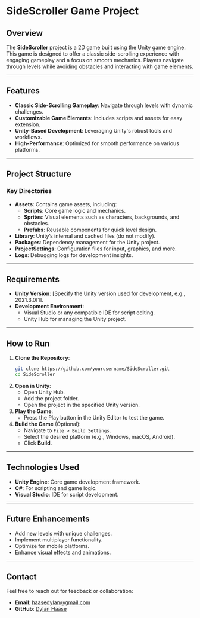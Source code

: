 # SideScroller Game Project

## Overview
The **SideScroller** project is a 2D game built using the Unity game engine. This game is designed to offer a classic side-scrolling experience with engaging gameplay and a focus on smooth mechanics. Players navigate through levels while avoiding obstacles and interacting with game elements.

---

## Features
- **Classic Side-Scrolling Gameplay**: Navigate through levels with dynamic challenges.
- **Customizable Game Elements**: Includes scripts and assets for easy extension.
- **Unity-Based Development**: Leveraging Unity's robust tools and workflows.
- **High-Performance**: Optimized for smooth performance on various platforms.

---

## Project Structure
### Key Directories
- **Assets**: Contains game assets, including:
  - **Scripts**: Core game logic and mechanics.
  - **Sprites**: Visual elements such as characters, backgrounds, and obstacles.
  - **Prefabs**: Reusable components for quick level design.
- **Library**: Unity’s internal and cached files (do not modify).
- **Packages**: Dependency management for the Unity project.
- **ProjectSettings**: Configuration files for input, graphics, and more.
- **Logs**: Debugging logs for development insights.

---

## Requirements
- **Unity Version**: [Specify the Unity version used for development, e.g., 2021.3.0f1].
- **Development Environment**:
  - Visual Studio or any compatible IDE for script editing.
  - Unity Hub for managing the Unity project.

---

## How to Run
1. **Clone the Repository**:
   ```bash
   git clone https://github.com/yourusername/SideScroller.git
   cd SideScroller
   ```
2. **Open in Unity**:
   - Open Unity Hub.
   - Add the project folder.
   - Open the project in the specified Unity version.
3. **Play the Game**:
   - Press the Play button in the Unity Editor to test the game.
4. **Build the Game** (Optional):
   - Navigate to `File > Build Settings`.
   - Select the desired platform (e.g., Windows, macOS, Android).
   - Click **Build**.

---

## Technologies Used
- **Unity Engine**: Core game development framework.
- **C#**: For scripting and game logic.
- **Visual Studio**: IDE for script development.

---

## Future Enhancements
- Add new levels with unique challenges.
- Implement multiplayer functionality.
- Optimize for mobile platforms.
- Enhance visual effects and animations.

---

## Contact
Feel free to reach out for feedback or collaboration:
- **Email**: [haasedylan@gmail.com](mailto:haasedylan@gmail.com)
- **GitHub**: [Dylan Haase](https://github.com/yourusername)